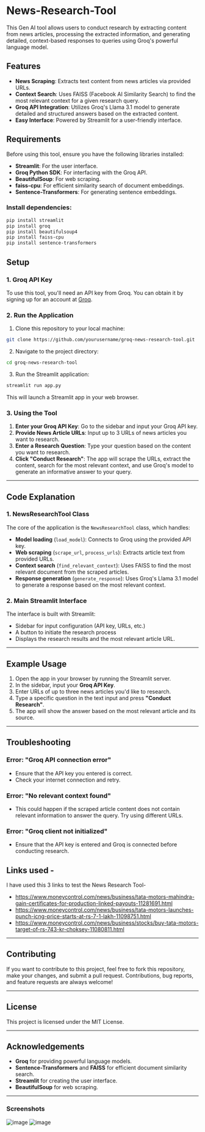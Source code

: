 # News-Research-Tool
This Gen AI tool allows users to conduct research by extracting content from news articles, processing the extracted information, and generating detailed, context-based responses to queries using Groq's powerful language model.


## Features

- **News Scraping**: Extracts text content from news articles via provided URLs.
- **Context Search**: Uses FAISS (Facebook AI Similarity Search) to find the most relevant context for a given research query.
- **Groq API Integration**: Utilizes Groq's Llama 3.1 model to generate detailed and structured answers based on the extracted content.
- **Easy Interface**: Powered by Streamlit for a user-friendly interface.

## Requirements

Before using this tool, ensure you have the following libraries installed:

- **Streamlit**: For the user interface.
- **Groq Python SDK**: For interfacing with the Groq API.
- **BeautifulSoup**: For web scraping.
- **faiss-cpu**: For efficient similarity search of document embeddings.
- **Sentence-Transformers**: For generating sentence embeddings.

### Install dependencies:

```bash
pip install streamlit
pip install groq
pip install beautifulsoup4
pip install faiss-cpu
pip install sentence-transformers
```

## Setup

### 1. **Groq API Key**
To use this tool, you'll need an API key from Groq. You can obtain it by signing up for an account at [Groq](https://www.groq.com/).

### 2. **Run the Application**

1. Clone this repository to your local machine:

```bash
git clone https://github.com/yourusername/groq-news-research-tool.git
```

2. Navigate to the project directory:

```bash
cd groq-news-research-tool
```

3. Run the Streamlit application:

```bash
streamlit run app.py
```

This will launch a Streamlit app in your web browser.

### 3. **Using the Tool**
1. **Enter your Groq API Key**: Go to the sidebar and input your Groq API key.
2. **Provide News Article URLs**: Input up to 3 URLs of news articles you want to research.
3. **Enter a Research Question**: Type your question based on the content you want to research.
4. **Click "Conduct Research"**: The app will scrape the URLs, extract the content, search for the most relevant context, and use Groq's model to generate an informative answer to your query.

---

## Code Explanation

### 1. **NewsResearchTool Class**
The core of the application is the `NewsResearchTool` class, which handles:
- **Model loading** (`load_model`): Connects to Groq using the provided API key.
- **Web scraping** (`scrape_url`, `process_urls`): Extracts article text from provided URLs.
- **Context search** (`find_relevant_context`): Uses FAISS to find the most relevant document from the scraped articles.
- **Response generation** (`generate_response`): Uses Groq's Llama 3.1 model to generate a response based on the most relevant context.

### 2. **Main Streamlit Interface**
The interface is built with Streamlit:
- Sidebar for input configuration (API key, URLs, etc.)
- A button to initiate the research process
- Displays the research results and the most relevant article URL.

---

## Example Usage

1. Open the app in your browser by running the Streamlit server.
2. In the sidebar, input your **Groq API Key**.
3. Enter URLs of up to three news articles you'd like to research.
4. Type a specific question in the text input and press **"Conduct Research"**.
5. The app will show the answer based on the most relevant article and its source.

---

## Troubleshooting

### Error: "Groq API connection error"
- Ensure that the API key you entered is correct.
- Check your internet connection and retry.

### Error: "No relevant context found"
- This could happen if the scraped article content does not contain relevant information to answer the query. Try using different URLs.

### Error: "Groq client not initialized"
- Ensure that the API key is entered and Groq is connected before conducting research.

## Links used - 
I have used this 3 links to test the News Research Tool-
- https://www.moneycontrol.com/news/business/tata-motors-mahindra-gain-certificates-for-production-linked-payouts-11281691.html
- https://www.moneycontrol.com/news/business/tata-motors-launches-punch-icng-price-starts-at-rs-7-1-lakh-11098751.html
- https://www.moneycontrol.com/news/business/stocks/buy-tata-motors-target-of-rs-743-kr-choksey-11080811.html

---

## Contributing

If you want to contribute to this project, feel free to fork this repository, make your changes, and submit a pull request. Contributions, bug reports, and feature requests are always welcome!

---

## License

This project is licensed under the MIT License.

---

## Acknowledgements

- **Groq** for providing powerful language models.
- **Sentence-Transformers** and **FAISS** for efficient document similarity search.
- **Streamlit** for creating the user interface.
- **BeautifulSoup** for web scraping.

---

### Screenshots

![image](https://github.com/user-attachments/assets/e9985fc9-3bd9-486c-a4c6-eb2e5d9e410b)
![image](https://github.com/user-attachments/assets/b45d48eb-0c4b-4ed9-9f44-8e77fa5841c3)



